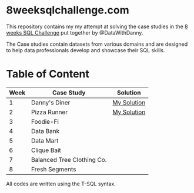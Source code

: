 # 8weeksqlchallenge.com

This repository contains my my attempt at solving the case studies in the [8 weeks SQL Challenge](8weeksqlchallenge.com) put together by @DataWithDanny. 

The Case studies contain datasets from various domains and are designed to help data professionals develop and showcase their SQL skills.

# Table of Content
Week | Case Study	|Solution
----| ----| ----
1 |	Danny's Diner |	[My Solution](/Case%20Study%20%231%20-%20Danny's%20Diner/README.md)
2 | Pizza Runner | [My Solution](/Case%20Study%20%232%20-%20Pizza%20Runner/README.md)
3 |	Foodie-Fi | 
4	| Data Bank | 
5	| Data Mart | 
6	| Clique Bait | 
7	| Balanced Tree Clothing Co. |
8	| Fresh Segments | 

All codes are written using the T-SQL syntax.
